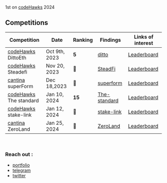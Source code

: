 1st on [codeHawks](https://www.codehawks.com/leaderboard) 2024
## Competitions

| Competition          | Date          | Ranking | Findings                                           | Links of interest                                                                    |
| -------------------- | ------------- | ------- | -------------------------------------------------- | ------------------------------------------------------------------------------------ |
| [codeHawks](https://www.codehawks.com/) DittoEth   | Oct 9th, 2023 |  **5**   | [ditto](./public-contests/ElHaj-DittoETH.md)       | [Leaderboard](https://www.codehawks.com/contests/clm871gl00001mp081mzjdlwc)          |
| [codeHawks](https://www.codehawks.com/) Steadefi   | Nov 20, 2023  |   🥉    | [SteadFi](./public-contests/ELHAJ-SteadeFi.md)     | [Leaderboard](https://www.codehawks.com/contests/clo38mm260001la08daw5cbuf)          |
| [cantina](https://cantina.xyz/) superForm    | Dec 18,2023   |   🥈   | [superform](./public-contests/ElHaj-superform.md)  | [Leaderboard](https://cantina.xyz/competitions/2cd0b038-3e32-4db6-b488-0f85b6f0e49f) |
| [codeHawks](https://www.codehawks.com/) The standard | Jan 10, 2024| **15** | [The-standard](./public-contests/ElHaj-The-Standard.md)|[Leaderboard](https://www.codehawks.com/contests/clql6lvyu0001mnje1xpqcuvl)|
| [codeHawks](https://www.codehawks.com/) stake-link | Jan 12, 2024  |  **🥇**   | [stake-link](./public-contests/ElHaj-stakelink.md) | [Leaderboard](https://www.codehawks.com/contests/clqf7mgla0001yeyfah59c674) |
| [cantina](https://cantina.xyz/) ZeroLand | Jan 25, 2024 | 🥇 | [ZeroLand](./public-contests/ElHaj-ZeroLand.md) | [Leaderboard](https://cantina.xyz/competitions/a83eaf73-9cbc-495f-8607-e55d4fdaf4070) |


<br>

### Reach out :

- [portfolio](https://elhajin.vercel.app/)
- [telegram](https://t.me/elhajin)
- [twitter](https://twitter.com/el_hajin)
